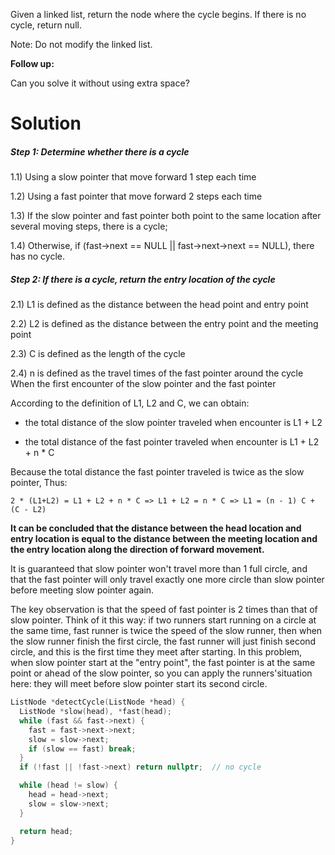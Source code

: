 Given a linked list, return the node where the cycle begins. If there is no cycle, return null.

Note: Do not modify the linked list.

__Follow up:__

Can you solve it without using extra space?

# Solution
  
##### Step 1: Determine whether there is a cycle

1.1) Using a slow pointer that move forward 1 step each time

1.2) Using a fast pointer that move forward 2 steps each time

1.3) If the slow pointer and fast pointer both point to the same location after several moving steps, there is a cycle;

1.4) Otherwise, if (fast->next == NULL || fast->next->next == NULL), there has no cycle.
  
##### Step 2: If there is a cycle, return the entry location of the cycle

2.1) L1 is defined as the distance between the head point and entry point

2.2) L2 is defined as the distance between the entry point and the meeting point

2.3) C is defined as the length of the cycle

2.4) n is defined as the travel times of the fast pointer around the cycle When the first encounter of the slow pointer and the fast pointer  

According to the definition of L1, L2 and C, we can obtain:

* the total distance of the slow pointer traveled when encounter is L1 + L2

* the total distance of the fast pointer traveled when encounter is L1 + L2 + n * C

Because the total distance the fast pointer traveled is twice as the slow pointer, Thus:

```
2 * (L1+L2) = L1 + L2 + n * C => L1 + L2 = n * C => L1 = (n - 1) C + (C - L2)
```  
  
__It can be concluded that the distance between the head location and entry location is equal to the distance between the meeting location and the entry location along the direction of forward movement.__  

It is guaranteed that slow pointer won't travel more than 1 full circle, and that the fast pointer will only travel exactly one more circle than slow pointer before meeting slow pointer again.

The key observation is that the speed of fast pointer is 2 times than that of slow pointer. Think of it this way: if two runners start running on a circle at the same time, fast runner is twice the speed of the slow runner, then when the slow runner finish the first circle, the fast runner will just finish second circle, and this is the first time they meet after starting. In this problem, when slow pointer start at the "entry point", the fast pointer is at the same point or ahead of the slow pointer, so you can apply the runners'situation here: they will meet before slow pointer start its second circle.
  
```cpp  
ListNode *detectCycle(ListNode *head) {
  ListNode *slow(head), *fast(head);
  while (fast && fast->next) {
    fast = fast->next->next;
    slow = slow->next;
    if (slow == fast) break;
  }
  if (!fast || !fast->next) return nullptr;  // no cycle

  while (head != slow) {
    head = head->next;
    slow = slow->next;
  }

  return head;
}
```
